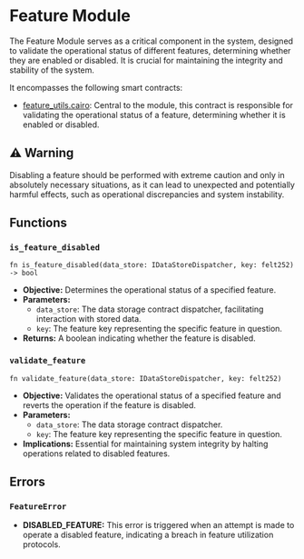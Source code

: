 # Feature Module

The Feature Module serves as a critical component in the system, designed to validate the operational status of different features, determining whether they are enabled or disabled. It is crucial for maintaining the integrity and stability of the system.

It encompasses the following smart contracts:
- [feature_utils.cairo](https://github.com/keep-starknet-strange/satoru/blob/main/src/feature/feature_utils.cairo): Central to the module, this contract is responsible for validating the operational status of a feature, determining whether it is enabled or disabled.

## ⚠️ Warning
Disabling a feature should be performed with extreme caution and only in absolutely necessary situations, as it can lead to unexpected and potentially harmful effects, such as operational discrepancies and system instability.

## Functions

### `is_feature_disabled`

```cairo
fn is_feature_disabled(data_store: IDataStoreDispatcher, key: felt252) -> bool
```

- **Objective:** Determines the operational status of a specified feature.
- **Parameters:**
    - `data_store`: The data storage contract dispatcher, facilitating interaction with stored data.
    - `key`: The feature key representing the specific feature in question.
- **Returns:** A boolean indicating whether the feature is disabled.

### `validate_feature`

```cairo
fn validate_feature(data_store: IDataStoreDispatcher, key: felt252)
```

- **Objective:** Validates the operational status of a specified feature and reverts the operation if the feature is disabled.
- **Parameters:**
    - `data_store`: The data storage contract dispatcher.
    - `key`: The feature key representing the specific feature in question.
- **Implications:** Essential for maintaining system integrity by halting operations related to disabled features.

## Errors

### `FeatureError`

- **DISABLED_FEATURE:** This error is triggered when an attempt is made to operate a disabled feature, indicating a breach in feature utilization protocols.